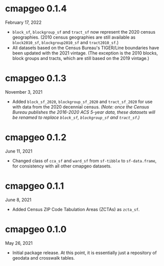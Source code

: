 # cmapgeo 0.1.4
February 17, 2022

* `block_sf`, `blockgroup_sf` and `tract_sf` now represent the 2020 census
  geographies. (2010 census geographies are still available as `block2010_sf`,
  `blockgroup2010_sf` and `tract2010_sf`.)
* All datasets based on the Census Bureau's TIGER/Line boundaries have been
  updated with the 2021 vintage. (The exception is the 2010 blocks, block groups
  and tracts, which are still based on the 2019 vintage.)


# cmapgeo 0.1.3
November 3, 2021

* Added `block_sf_2020`, `blockgroup_sf_2020` and `tract_sf_2020` for use with
  data from the 2020 decennial census. *(Note: once the Census Bureau publishes
  the 2016-2020 ACS 5-year data, these datasets will be renamed to replace
  `block_sf`, `blockgroup_sf` and `tract_sf`.)*


# cmapgeo 0.1.2
June 11, 2021

* Changed class of `cca_sf` and `ward_sf` from `sf-tibble` to `sf-data.frame`,
  for consistency with all other cmapgeo datasets.


# cmapgeo 0.1.1
June 8, 2021

* Added Census ZIP Code Tabulation Areas (ZCTAs) as `zcta_sf`.


# cmapgeo 0.1.0
May 26, 2021

* Initial package release. At this point, it is essentially just a repository of
geodata and crosswalk tables.
